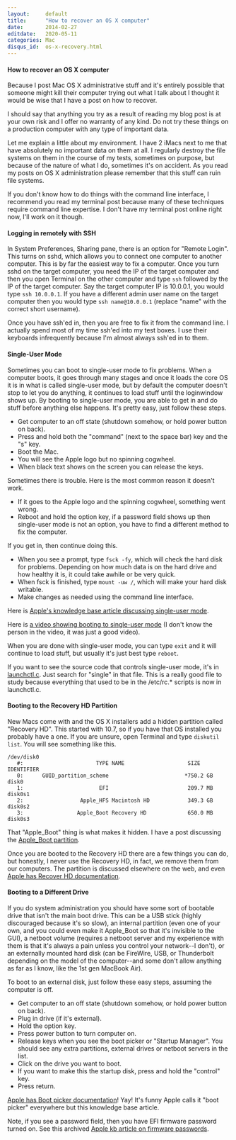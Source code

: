```yaml
---
layout:     default
title:      "How to recover an OS X computer"
date:       2014-02-27
editdate:   2020-05-11
categories: Mac
disqus_id:  os-x-recovery.html
---
```


#### How to recover an OS X computer

Because I post Mac OS X administrative stuff and it's entirely possible that someone might kill their computer trying out what I talk about I thought it would be wise that I have a post on how to recover.

I should say that anything you try as a result of reading my blog post is at your own risk and I offer no warranty of any kind.  Do not try these things on a production computer with any type of important data.

Let me explain a little about my environment.  I have 2 iMacs next to me that have absolutely no important data on them at all.  I regularly destroy the file systems on them in the course of my tests, sometimes on purpose, but because of the nature of what I do, sometimes it's on accident.  As you read my posts on OS X administration please remember that this stuff can ruin file systems.

If you don't know how to do things with the command line interface, I recommend you read my terminal post because many of these techniques require command line expertise.  I don't have my terminal post online right now, I'll work on it though.

#### Logging in remotely with SSH

In System Preferences, Sharing pane, there is an option for "Remote Login".  This turns on sshd, which allows you to connect one computer to another computer.  This is by far the easiest way to fix a computer.  Once you turn sshd on the target computer, you need the IP of the target computer and then you open Terminal on the other computer and type `ssh` followed by the IP of the target computer.  Say the target computer IP is 10.0.0.1, you would type `ssh 10.0.0.1`.  If you have a different admin user name on the target computer then you would type `ssh name@10.0.0.1` (replace "name" with the correct short username).

Once you have ssh'ed in, then you are free to fix it from the command line.  I actually spend most of my time ssh'ed into my test boxes.  I use their keyboards infrequently because I'm almost always ssh'ed in to them.

#### Single-User Mode

Sometimes you can boot to single-user mode to fix problems.  When a computer boots, it goes through many stages and once it loads the core OS it is in what is called single-user mode, but by default the computer doesn't stop to let you do anything, it continues to load stuff until the loginwindow shows up.  By booting to single-user mode, you are able to get in and do stuff before anything else happens.  It's pretty easy, just follow these steps.

* Get computer to an off state (shutdown somehow, or hold power button on back).
* Press and hold both the "command" (next to the space bar) key and the "s" key.
* Boot the Mac.
* You will see the Apple logo but no spinning cogwheel.
* When black text shows on the screen you can release the keys.

Sometimes there is trouble.  Here is the most common reason it doesn't work.

* If it goes to the Apple logo and the spinning cogwheel, something went wrong.
* Reboot and hold the option key, if a password field shows up then single-user mode is not an option, you have to find a different method to fix the computer.

If you get in, then continue doing this.

* When you see a prompt, type `fsck -fy`, which will check the hard disk for problems.  Depending on how much data is on the hard drive and how healthy it is, it could take awhile or be very quick.
* When fsck is finished, type `mount -uw /`, which will make your hard disk writable.
* Make changes as needed using the command line interface.

Here is [Apple's knowledge base article discussing single-user mode](http://support.apple.com/kb/HT1492).

Here is [a video showing booting to single-user mode](https://www.youtube.com/watch?v=39dqOmQWjbI) (I don't know the person in the video, it was just a good video).

When you are done with single-user mode, you can type `exit` and it will continue to load stuff, but usually it's just best type `reboot`.

If you want to see the source code that controls single-user mode, it's in [launchctl.c](http://opensource.apple.com/source/launchd/launchd-842.1.4/support/launchctl.c).  Just search for "single" in that file.  This is a really good file to study because everything that used to be in the /etc/rc.* scripts is now in launchctl.c.

#### Booting to the Recovery HD Partition

New Macs come with and the OS X installers add a hidden partition called "Recovery HD".  This started with 10.7, so if you have that OS installed you probably have a one.  If you are unsure, open Terminal and type `diskutil list`.  You will see something like this.

    /dev/disk0
       #:                       TYPE NAME                    SIZE       IDENTIFIER
       0:      GUID_partition_scheme                        *750.2 GB   disk0
       1:                        EFI                         209.7 MB   disk0s1
       2:                  Apple_HFS Macintosh HD            349.3 GB   disk0s2
       3:                 Apple_Boot Recovery HD             650.0 MB   disk0s3

That "Apple_Boot" thing is what makes it hidden.  I have a post discussing the [Apple_Boot partition](http://www.magnusviri.com/apple-boot-partition.html).

Once you are booted to the Recovery HD there are a few things you can do, but honestly, I never use the Recovery HD, in fact, we remove them from our computers.  The partition is discussed elsewhere on the web, and even [Apple has Recover HD documentation](http://support.apple.com/kb/HT4718).

#### Booting to a Different Drive

If you do system administration you should have some sort of bootable drive that isn't the main boot drive.  This can be a USB stick (highly discouraged because it's so slow), an internal partition (even one of your own, and you could even make it Apple_Boot so that it's invisible to the GUI), a netboot volume (requires a netboot server and my experience with them is that it's always a pain unless you control your network--I don't), or an externally mounted hard disk (can be FireWire, USB, or Thunderbolt depending on the model of the computer--and some don't allow anything as far as I know, like the 1st gen MacBook Air).

To boot to an external disk, just follow these easy steps, assuming the computer is off.

* Get computer to an off state (shutdown somehow, or hold power button on back).
* Plug in drive (if it's external).
* Hold the option key.
* Press power button to turn computer on.
* Release keys when you see the boot picker or "Startup Manager".  You should see any extra partitions, external drives or netboot servers in the list.
* Click on the drive you want to boot.
* If you want to make this the startup disk, press and hold the "control" key.
* Press return.

[Apple has Boot picker documentation](http://support.apple.com/kb/HT1310)!  Yay!  It's funny Apple calls it "boot picker" everywhere but this knowledge base article.

Note, if you see a password field, then you have EFI firmware password turned on.  See this archived [Apple kb article on firmware passwords](http://support.apple.com/kb/HT1352).
